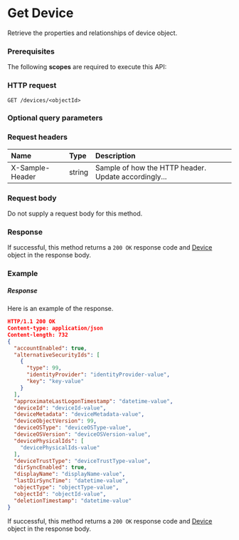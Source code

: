# Get Device

Retrieve the properties and relationships of device object.
### Prerequisites
The following **scopes** are required to execute this API: 
### HTTP request
<!-- { "blockType": "ignored" } -->
```http
GET /devices/<objectId>
```
### Optional query parameters

### Request headers
| Name       | Type | Description|
|:-----------|:------|:----------|
| X-Sample-Header  | string  | Sample of how the HTTP header. Update accordingly...|

### Request body
Do not supply a request body for this method.
### Response
If successful, this method returns a `200 OK` response code and [Device](../resources/device.md) object in the response body.
### Example
##### Response
Here is an example of the response.
<!-- {
  "blockType": "response",
  "truncated": false,
  "@odata.type": "device"
} -->
```json
HTTP/1.1 200 OK
Content-type: application/json
Content-length: 732
{
  "accountEnabled": true,
  "alternativeSecurityIds": [
    {
      "type": 99,
      "identityProvider": "identityProvider-value",
      "key": "key-value"
    }
  ],
  "approximateLastLogonTimestamp": "datetime-value",
  "deviceId": "deviceId-value",
  "deviceMetadata": "deviceMetadata-value",
  "deviceObjectVersion": 99,
  "deviceOSType": "deviceOSType-value",
  "deviceOSVersion": "deviceOSVersion-value",
  "devicePhysicalIds": [
    "devicePhysicalIds-value"
  ],
  "deviceTrustType": "deviceTrustType-value",
  "dirSyncEnabled": true,
  "displayName": "displayName-value",
  "lastDirSyncTime": "datetime-value",
  "objectType": "objectType-value",
  "objectId": "objectId-value",
  "deletionTimestamp": "datetime-value"
}
```
If successful, this method returns a `200 OK` response code and [Device](../resources/device.md) object in the response body.

<!-- uuid: 07d533d6-6bbe-41e6-98ec-eb9bc3fb8bb6
2015-10-16 09:34:42 UTC -->
<!-- {
  "type": "#page.annotation",
  "description": "Get Device",
  "keywords": "",
  "section": "documentation",
  "tocPath": ""
}-->